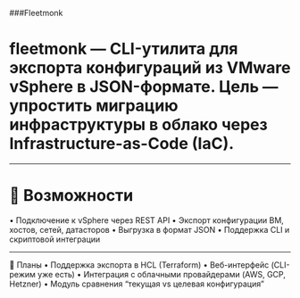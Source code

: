 ###Fleetmonk

# fleetmonk — CLI-утилита для экспорта конфигураций из VMware vSphere в JSON-формате. Цель — упростить миграцию инфраструктуры в облако через Infrastructure-as-Code (IaC).

---

# 🚀 Возможности
 • Подключение к vSphere через REST API
 • Экспорт конфигурации ВМ, хостов, сетей, датасторов
 • Выгрузка в формат JSON
 • Поддержка CLI и скриптовой интеграции
 
---

📅 Планы
 • Поддержка экспорта в HCL (Terraform)
 • Веб-интерфейс (CLI-режим уже есть)
 • Интеграция с облачными провайдерами (AWS, GCP, Hetzner)
 • Модуль сравнения “текущая vs целевая конфигурация”
